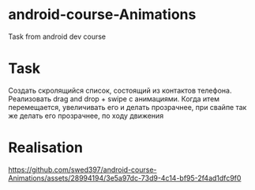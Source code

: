 # android-course-Animations

Task from android dev course

# Task

Создать скролящийся список, состоящий из контактов телефона. Реализовать drag and drop + swipe с
анимациями.
Когда итем перемещается, увеличивать его и делать прозрачнее, при свайпе так же делать его
прозрачнее, по ходу движения 

# Realisation
https://github.com/swed397/android-course-Animations/assets/28994194/3e5a97dc-73d9-4c14-bf95-2f4ad1dfc9f0
